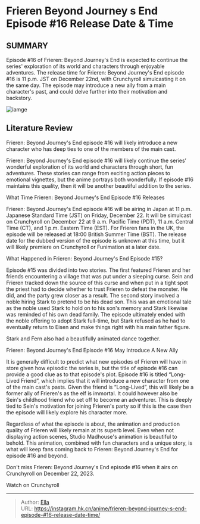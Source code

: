 # Frieren Beyond Journey s End Episode #16 Release Date &amp; Time


## SUMMARY 



  Episode #16 of Frieren: Beyond Journey&#39;s End is expected to continue the series&#39; exploration of its world and characters through enjoyable adventures.   The release time for Frieren: Beyond Journey&#39;s End episode #16 is 11 p.m. JST on December 22nd, with Crunchyroll simulcasting it on the same day.   The episode may introduce a new ally from a main character&#39;s past, and could delve further into their motivation and backstory.  

![iamge](https://static1.srcdn.com/wordpress/wp-content/uploads/2023/12/frieren-sits-on-a-couch-in-frieren.jpg)

## Literature Review

Frieren: Beyond Journey&#39;s End episode #16 will likely introduce a new character who has deep ties to one of the members of the main cast.




Frieren: Beyond Journey&#39;s End episode #16 will likely continue the series’ wonderful exploration of its world and characters through short, fun adventures. These stories can range from exciting action pieces to emotional vignettes, but the anime portrays both wonderfully. If episode #16 maintains this quality, then it will be another beautiful addition to the series.





 What Time Frieren: Beyond Journey&#39;s End Episode #16 Releases 
          

Frieren: Beyond Journey&#39;s End episode #16 will be airing in Japan at 11 p.m. Japanese Standard Time (JST) on Friday, December 22. It will be simulcast on Crunchyroll on December 22 at 9 a.m. Pacific Time (PDT), 11 a.m. Central Time (CT), and 1 p.m. Eastern Time (EST). For Frieren fans in the UK, the episode will be released at 18:00 British Summer Time (BST). The release date for the dubbed version of the episode is unknown at this time, but it will likely premiere on Crunchyroll or Funimation at a later date.



 What Happened in Frieren: Beyond Journey&#39;s End Episode #15? 
          

Episode #15 was divided into two stories. The first featured Frieren and her friends encountering a village that was put under a sleeping curse. Sein and Frieren tracked down the source of this curse and when put in a tight spot the priest had to decide whether to trust Frieren to defeat the monster. He did, and the party grew closer as a result. The second story involved a noble hiring Stark to pretend to be his dead son. This was an emotional tale as the noble used Stark to hold on to his son&#39;s memory and Stark likewise was reminded of his own dead family. The episode ultimately ended with the noble offering to adopt Stark full-time, but Stark refused as he had to eventually return to Eisen and make things right with his main father figure.






Stark and Fern also had a beautifully animated dance together.






 Frieren: Beyond Journey&#39;s End Episode #16 May Introduce A New Ally 
          

It is generally difficult to predict what new episodes of Frieren will have in store given how episodic the series is, but the title of episode #16 can provide a good clue as to that episode&#39;s plot. Episode #16 is titled “Long-Lived Friend”, which implies that it will introduce a new character from one of the main cast&#39;s pasts. Given the friend is “Long-Lived”, this will likely be a former ally of Frieren&#39;s as the elf is immortal. It could however also be Sein&#39;s childhood friend who set off to become an adventurer. This is deeply tied to Sein&#39;s motivation for joining Frieren&#39;s party so if this is the case then the episode will likely explore his character more.




Regardless of what the episode is about, the animation and production quality of Frieren will likely remain at its superb level. Even when not displaying action scenes, Studio Madhouse&#39;s animation is beautiful to behold. This animation, combined with fun characters and a unique story, is what will keep fans coming back to Frieren: Beyond Journey&#39;s End for episode #16 and beyond.

Don&#39;t miss Frieren: Beyond Journey&#39;s End episode #16 when it airs on Crunchyroll on December 22, 2023.

Watch on Crunchyroll



---

> Author: [Ella](https://instagram.hk.cn/)  
> URL: https://instagram.hk.cn/anime/frieren-beyond-journey-s-end-episode-#16-release-date-time/  

